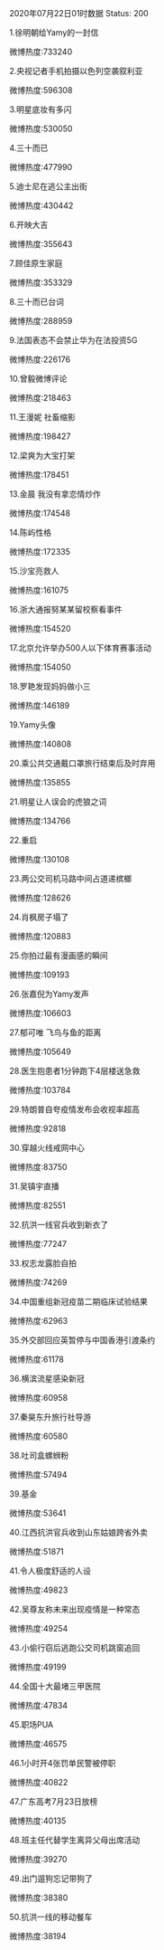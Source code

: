 2020年07月22日01时数据
Status: 200

1.徐明朝给Yamy的一封信

微博热度:733240

2.央视记者手机拍摄以色列空袭叙利亚

微博热度:596308

3.明星底妆有多闪

微博热度:530050

4.三十而已

微博热度:477990

5.迪士尼在逃公主出街

微博热度:430442

6.开映大吉

微博热度:355643

7.顾佳原生家庭

微博热度:353329

8.三十而已台词

微博热度:288959

9.法国表态不会禁止华为在法投资5G

微博热度:226176

10.曾毅微博评论

微博热度:218463

11.王漫妮 社畜缩影

微博热度:198427

12.梁爽为大宝打架

微博热度:178451

13.金晨 我没有拿恋情炒作

微博热度:174548

14.陈屿性格

微博热度:172335

15.沙宝亮救人

微博热度:161075

16.浙大通报努某某留校察看事件

微博热度:154520

17.北京允许举办500人以下体育赛事活动

微博热度:154050

18.罗艳发现妈妈做小三

微博热度:146189

19.Yamy头像

微博热度:140808

20.乘公共交通戴口罩旅行结束后及时弃用

微博热度:135855

21.明星让人误会的虎狼之词

微博热度:134766

22.重启

微博热度:130108

23.两公交司机马路中间占道递槟榔

微博热度:128626

24.肖枫房子塌了

微博热度:120883

25.你拍过最有漫画感的瞬间

微博热度:109193

26.张嘉倪为Yamy发声

微博热度:106603

27.郁可唯 飞鸟与鱼的距离

微博热度:105649

28.医生抱患者1分钟跑下4层楼送急救

微博热度:103784

29.特朗普自夸疫情发布会收视率超高

微博热度:92818

30.穿越火线戒网中心

微博热度:83750

31.吴镇宇直播

微博热度:82551

32.抗洪一线官兵收到新衣了

微博热度:77247

33.权志龙露脸自拍

微博热度:74269

34.中国重组新冠疫苗二期临床试验结果

微博热度:62963

35.外交部回应英暂停与中国香港引渡条约

微博热度:61178

36.横滨流星感染新冠

微博热度:60958

37.秦昊东升旅行社导游

微博热度:60580

38.吐司盒螺蛳粉

微博热度:57494

39.基金

微博热度:53641

40.江西抗洪官兵收到山东姑娘跨省外卖

微博热度:51871

41.令人极度舒适的人设

微博热度:49823

42.吴尊友称未来出现疫情是一种常态

微博热度:49254

43.小偷行窃后逃跑公交司机跳窗追回

微博热度:49199

44.全国十大最堵三甲医院

微博热度:47834

45.职场PUA

微博热度:46575

46.1小时开4张罚单民警被停职

微博热度:40822

47.广东高考7月23日放榜

微博热度:40135

48.班主任代替学生离异父母出席活动

微博热度:39270

49.出门遛狗忘记带狗了

微博热度:38380

50.抗洪一线的移动餐车

微博热度:38194

